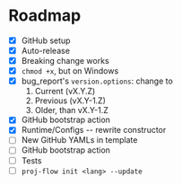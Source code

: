 # Roadmap

- [x] GitHub setup
- [x] Auto-release
- [x] Breaking change works
- [x] `chmod +x`, but on Windows
- [x] bug_report's `version.options`: change to
  1. Current (vX.Y.Z)
  2. Previous (vX.Y-1.Z)
  3. Older, than vX.Y-1.Z
- [x] GitHub bootstrap action
- [x] Runtime/Configs -- rewrite constructor
- [ ] New GitHub YAMLs in template
- [ ] GitHub bootstrap action
- [ ] Tests
- [ ] `proj-flow init <lang> --update`
